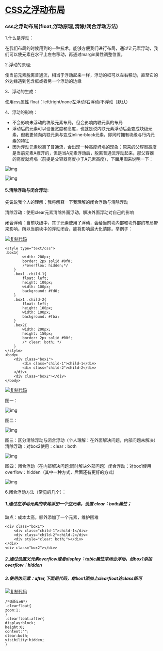 # [CSS之浮动布局](https://www.cnblogs.com/psxiao/p/11573156.html)

### css之浮动布局(float,浮动原理,清除/闭合浮动方法)

1.什么是浮动：

   在我们布局的时候用到的一种技术，能够方便我们进行布局，通过让元素浮动，我们可以使元素在水平上左右移动，再通过margin属性调整位置。

2.浮动的原理;

   使当前元素脱离普通流，相当于浮动起来一样，浮动的框可以左右移动，直至它的外边缘遇到包含框或者另一个浮动的边缘

3、浮动的生成：

   使用css属性 float：left/right/none左浮动/右浮动/不浮动（默认）

4、浮动的影响：

-  不会影响未浮动的块级元素布局，但会影响内联元素的布局
- 浮动后的元素可以设置宽度和高度，也就是说内联元素浮动后会变成块级元素，但我更倾向内联元素与变成inline-block元素，即同时拥有块级与行内元素的特征
- 因为浮动元素脱离了普通流，会出现一种高度坍塌的现象：原来的父容器高度是当前元素A撑开的，但是当A元素浮动后，脱离普通流浮动起来，那父容器的高度就坍塌（前提是父容器高度小于A元素高度），下面用图来说明一下：

 

![img](https://img2018.cnblogs.com/blog/1670358/201909/1670358-20190923161653372-771862629.png)

 

 ![img](https://img2018.cnblogs.com/blog/1670358/201909/1670358-20190923161738380-2129357367.png)

 

#### 5.清除浮动与闭合浮动:

先说说我个人的理解：我将解释一下我理解的闭合浮动与清除浮动

清除浮动：使用clear元素清除外面浮动，解决外面浮动对自己的影响

闭合浮动：当前块级中，其子元素使用了浮动，会给当前块内部和块外部的布局带来影响，所以当前块中的浮动闭合，能将影响最大化清除。举例子：

[![复制代码](https://common.cnblogs.com/images/copycode.gif)](javascript:void(0);)

```
<style type="text/css">
.box1{
        width: 200px;
        border: 2px solid #0f0;
        /*overflow: hidden;*/
    }
    .box1 .child-1{
        float: left;
        height: 100px;
        width: 100px;
        background: #fd0;
    }
    .box1 .child-2{
        float: left;
        height: 100px;
        width: 100px;
        background: #fba;
    }
    .box2{
        width: 200px;
        height: 150px;
        border: 2px solid #00f;
        /* clear: both; */
    }
</style>
<body>
    <div class="box1">
        <div class="child-1">child-1</div>
        <div class="child-2">child-2</div>
    </div>
    <div class="box2"></div>
</body>
```

[![复制代码](https://common.cnblogs.com/images/copycode.gif)](javascript:void(0);)

图一：

![img](https://img2018.cnblogs.com/blog/1670358/201909/1670358-20190923163449155-928133596.png)

 

 

 图二：

![img](https://img2018.cnblogs.com/blog/1670358/201909/1670358-20190923163519271-957951933.png)

 

 图三：区分清除浮动与闭合浮动（个人理解：在外面解决问题，内部问题未解决） 清除浮动：对box2使用：clear：both

![img](https://img2018.cnblogs.com/blog/1670358/201909/1670358-20190923163700827-782856174.png)

 

 

图四：闭合浮动（在内部解决问题:同时解决外部问题）闭合浮动：对box1使用overflow：hidden（其中一种方式，后面还有更好的方式）

![img](https://img2018.cnblogs.com/blog/1670358/201909/1670358-20190923163847756-1765833113.png)

 

 

6.闭合浮动方法（常见的几个）：

##### 1.通过在浮动元素的末尾添加一个空元素，设置 clear：both属性；

缺点：成本太高，额外添加了一个元素，维护困难

```
<div class="box1">
    <div class="child-1">child-1</div>
    <div class="child-2">child-2</div>
    <div style="clear: both;"></div>
</div>
<div class="box2"></div>
```

##### 2.通过设置父元素overflow或者display：table属性来闭合浮动，给box1添加overflow：hidden

##### 3.使用伪元素：after,下面是代码，给box1添加上clearfloat这class即可

[![复制代码](https://common.cnblogs.com/images/copycode.gif)](javascript:void(0);)

```
/*适配ie6*/
.clearfloat{
zoom:1;
}
.clearfloat:after{
display:block;
height:0;
content:"";
clear:both;
visibility:hidden;
}
```